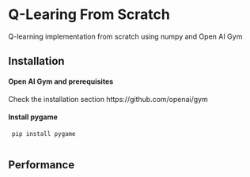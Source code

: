 # Q-Learing From Scratch
 Q-learning implementation from scratch using numpy and Open AI Gym

<h2> Installation </h2>

<h4> Open AI Gym and prerequisites </h4>
Check the installation section https://github.com/openai/gym

<h4> Install pygame </h4>

```
 pip install pygame
 
```
<h2> Performance </h2>
